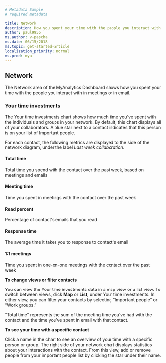 ```yaml
---
# Metadata Sample
# required metadata

title: Network
description: How you spent your time with the people you interact with in meetings or in email. 
author: paul9955
ms.author: v-pascha
ms.date: 06/15/2018
ms.topic: get-started-article
localization_priority: normal 
ms.prod: mya
---
```


## Network 

The Network area of the MyAnalytics Dashboard shows how you spent your time with the people you interact with in meetings or in email.  

### Your time investments 

The Your time investments chart shows how much time you’ve spent with the individuals and groups in your network. By default, this chart displays all of your collaborators. A blue star next to a contact indicates that this person is on your list of Important people. 

For each contact, the following metrics are displayed to the side of the network diagram, under the label _Last week collaboration_. 

#### Total time

Total time you spend with the contact over the past week, based on meetings and emails

#### Meeting time

Time you spent in meetings with the contact over the past week

#### Read percent

Percentage of contact's emails that you read

#### Response time

The average time it takes you to response to contact's email

#### 1:1 meetings

Time you spent in one-on-one meetings with the contact over the past week

**To change views or filter contacts**

You can view the Your time investments data in a map view or a list view. To switch between views, click **Map** or **List**, under Your time investments. In either view, you can filter your contacts by selecting “Important people” or “Work groups.” 

“Total time” represents the sum of the meeting time you’ve had with the contact and the time you’ve spent in email with that contact. 

**To see your time with a specific contact** 

Click a name in the chart to see an overview of your time with a specific person or group. The right side of your network chart displays statistics about your interactions with the contact. From this view, add or remove people from your important people list by clicking the star under their name. 
